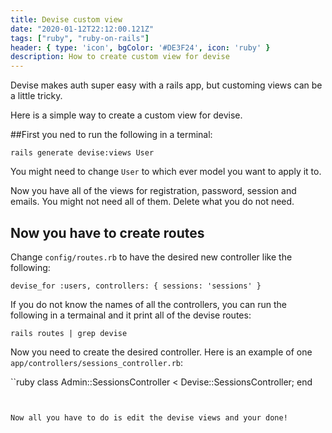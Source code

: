 ```yaml
---
title: Devise custom view
date: "2020-01-12T22:12:00.121Z"
tags: ["ruby", "ruby-on-rails"]
header: { type: 'icon', bgColor: '#DE3F24', icon: 'ruby' }
description: How to create custom view for devise
---
```


Devise makes auth super easy with a rails app, but customing views can be a little tricky.

Here is a simple way to create a custom view for devise.

##First you ned to run the following in a terminal:
```
rails generate devise:views User
```
You might need to change `User` to which ever model you want to apply it to.

Now you have all of the views for registration, password, session and emails.
You might not need all of them. Delete what you do not need.


## Now you have to create routes

Change `config/routes.rb` to have the desired new controller like the following:

```
devise_for :users, controllers: { sessions: 'sessions' }
```

If you do not know the names of all the controllers, you can run the following in a termainal and it print all of the devise routes:
```
rails routes | grep devise
```

Now you need to create the desired controller.
Here is an example of one `app/controllers/sessions_controller.rb`:

``ruby
class Admin::SessionsController < Devise::SessionsController; end
```


Now all you have to do is edit the devise views and your done!
